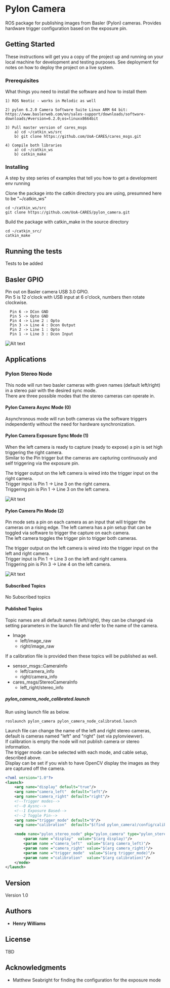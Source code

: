 # Pylon Camera

ROS package for publishing images from Basler (Pylon) cameras. Provides hardware trigger configuration based on the exposure pin.

## Getting Started

These instructions will get you a copy of the project up and running on your local machine for development and testing purposes. See deployment for notes on how to deploy the project on a live system.

### Prerequisites

What things you need to install the software and how to install them

```
1) ROS Neotic - works in Melodic as well

2) pylon 6.2.0 Camera Software Suite Linux ARM 64 bit: https://www.baslerweb.com/en/sales-support/downloads/software-downloads/#version=6.2.0;os=linuxx8664bit

3) Pull master version of cares_msgs
    a) cd ~/catkin_ws/src
    b) git clone https://github.com/UoA-CARES/cares_msgs.git

4) Compile both libraries
    a) cd ~/catkin_ws
    b) catkin_make
```

### Installing

A step by step series of examples that tell you how to get a development env running

Clone the package into the catkin directory you are using, presumned here to be "~/catkin_ws"

```
cd ~/catkin_ws/src
git clone https://github.com/UoA-CARES/pylon_camera.git
```

Build the package with catkin_make in the source directory

```
cd ~/catkin_src/
catkin_make
```

## Running the tests

Tests to be added

## Basler GPIO

Pin out on Basler camera USB 3.0 GPIO.\
Pin 5 is 12 o'clock with USB input at 6 o'clock, numbers then rotate clockwise.

```
  Pin 6 -> DCon GND
  Pin 5 -> Opto GND
  Pin 4 -> Line 2 : Opto
  Pin 3 -> Line 4 : Dcon Output
  Pin 2 -> Line 1 : Opto
  Pin 1 -> Line 3 : Dcon Input
```

![Alt text](docs/basler-pin-out.png?raw=true "Pin-out")

## Applications

### Pylon Stereo Node

This node will run two basler cameras with given names (default left/right) in a stereo pair with the desired sync mode.\
There are three possible modes that the stereo cameras can operate in.

#### Pylon Camera Async Mode (0)
Asynchronous mode will run both cameras via the software triggers independently without the need for hardware synchronization.

#### Pylon Camera Exposure Sync Mode (1)
When the left camera is ready to capture (ready to expose) a pin is set high triggering the right camera.\
Similar to the Pin trigger but the cameras are capturing continuously and self triggering via the exposure pin.

The trigger output on the left camera is wired into the trigger input on the right camera.\
Trigger input is Pin 1 -> Line 3 on the right camera.\
Triggering pin is Pin 1 -> Line 3 on the left camera.

![Alt text](docs/sync-1.png?raw=true "Pin-out")

#### Pylon Camera Pin Mode (2)
Pin mode sets a pin on each camera as an input that will trigger the cameras on a rising edge. 
The left camera has a pin setup that can be toggled via software to trigger the capture on each camera.\
The left camera toggles the trigger pin to trigger both cameras.
 
The trigger output on the left camera is wired into the trigger input on the left and right camera.\
Trigger input is Pin 1 -> Line 3 on the left and right camera.\
Triggering pin is Pin 3 -> Line 4 on the left camera.

![Alt text](docs/sync-2.png?raw=true "Pin-out")

#### Subscribed Topics
No Subscribed topics

#### Published Topics
Topic names are all default names (left/right), they can be changed via setting parameters in the launch file and refer to the name of the camera.

* Image
  * left/image_raw
  * right/image_raw

If a calibration file is provided then these topics will be published as well.

* sensor_msgs::CameraInfo
  * left/camera_info
  * right/camera_info
* cares_msgs/StereoCameraInfo
  * left_right/stereo_info

##### pylon_camera_node_calibrated.launch
Run using launch file as below.

```
roslaunch pylon_camera pylon_camera_node_calibrated.launch
```

Launch file can change the name of the left and right stereo cameras, default is cameras named "left" and "right" (set via pylonviewver).\
If calibration is empty the node will not publish camera or stereo information.\
The trigger mode can be selected with each mode, and cable setup, described above.\
Display can be set if you wish to have OpenCV display the images as they are captured off the camera.

```xml
<?xml version="1.0"?>
<launch>
    <arg name="display" default="true"/>
    <arg name="camera_left"  default="left"/>
    <arg name="camera_right" default="right"/>
    <!--Trigger modes-->
    <!--0 Aysnc-->
    <!--1 Exposure Based-->
    <!--2 Toggle Pin-->
    <arg name="trigger_mode" default="0"/>
    <arg name="calibration"  default="$(find pylon_camera)/config/calibration_opencv.json"/>

    <node name="pylon_stereo_node" pkg="pylon_camera" type="pylon_stereo_node" output="screen">
        <param name ="display"  value="$(arg display)"/>
    	<param name ="camera_left"  value="$(arg camera_left)"/>
		<param name ="camera_right" value="$(arg camera_right)"/>
        <param name ="trigger_mode"  value="$(arg trigger_mode)"/>
        <param name ="calibration"  value="$(arg calibration)"/>
    </node>
</launch>

```

## Version

Version 1.0

## Authors

* **Henry Williams**

## License

TBD

## Acknowledgments

* Matthew Seabright for finding the configuration for the exposure mode


